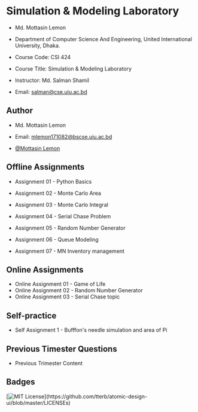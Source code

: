 
# Simulation & Modeling Laboratory
- Md. Mottasin Lemon
- Department of Computer Science And Engineering, 
United International University, Dhaka.



- Course Code: CSI 424
- Course Title: Simulation & Modeling Laboratory
- Instructor: Md. Salman Shamil
- Email: salman@cse.uiu.ac.bd





## Author
- Md. Mottasin Lemon
- Email: mlemon171082@bscse.uiu.ac.bd

- [@Mottasin Lemon](https://github.com/lmottasin)

  
## Offline Assignments

- Assignment 01 - Python Basics

- Assignment 02 - Monte Carlo Area  
- Assignment 03 - Monte Carlo Integral 
- Assignment 04 - Serial Chase Problem 
- Assignment 05 - Random Number Generator 
- Assignment 06 - Queue Modeling
- Assignment 07 - MN Inventory management


## Online Assignments
- Online Assignment 01 - Game of Life
- Online Assignment 02 - Random Number Generator
- Online Assignment 03 - Serial Chase topic 

## Self-practice
- Self Assignment 1 - Bufffon's needle simulation and area of Pi

## Previous Timester Questions
- Previous Trimester Content

  
## Badges


[![MIT License](https://img.shields.io/apm/l/atomic-design-ui.svg?)](https://github.com/tterb/atomic-design-ui/blob/master/LICENSEs)
